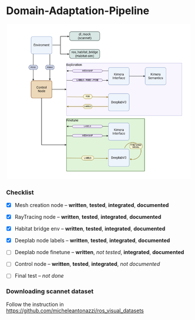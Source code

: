 # Domain-Adaptation-Pipeline
<p align="center">
  <img src="diagram.png" alt="System Diagram" width="500"/>
</p>

### Checklist
- [x] Mesh creation node – **written**, **tested**, **integrated**, **documented**
- [x] RayTracing node – **written**, **tested**, **integrated**, **documented**
- [x] Habitat bridge env – **written**, **tested**, **integrated**, **documented**
- [x] Deeplab node labels – **written**, **tested**, **integrated**, **documented**
- [ ] Deeplab node finetune – **written**, _not tested_, **integrated**, **documented**
- [ ] Control node – **written**, **tested**, **integrated**, _not documented_
- [ ] Final test – _not done_


### Downloading scannet dataset
Follow the instruction in https://github.com/micheleantonazzi/ros_visual_datasets